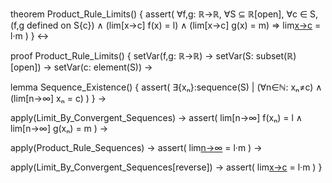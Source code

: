 theorem Product_Rule_Limits() {
  assert(
    ∀f,g: ℝ→ℝ,
    ∀S ⊆ ℝ[open],
    ∀c ∈ S,
    (f,g defined on S\{c}) ∧
    (lim[x→c] f(x) = l) ∧
    (lim[x→c] g(x) = m)
    ⇒ lim[x→c](f(x)g(x)) = l·m
  )
} ↔

proof Product_Rule_Limits() {
  setVar(f,g: ℝ→ℝ) →
  setVar(S: subset(ℝ)[open]) →
  setVar(c: element(S)) →
  
  lemma Sequence_Existence() {
    assert(
      ∃{xₙ}:sequence(S) |
      (∀n∈ℕ: xₙ≠c) ∧
      (lim[n→∞] xₙ = c)
    )
  } →
  
  apply(Limit_By_Convergent_Sequences) →
  assert(
    lim[n→∞] f(xₙ) = l ∧
    lim[n→∞] g(xₙ) = m
  ) →
  
  apply(Product_Rule_Sequences) →
  assert(
    lim[n→∞](f(xₙ)g(xₙ)) = l·m
  ) →
  
  apply(Limit_By_Convergent_Sequences[reverse]) →
  assert(
    lim[x→c](f(x)g(x)) = l·m
  )
}